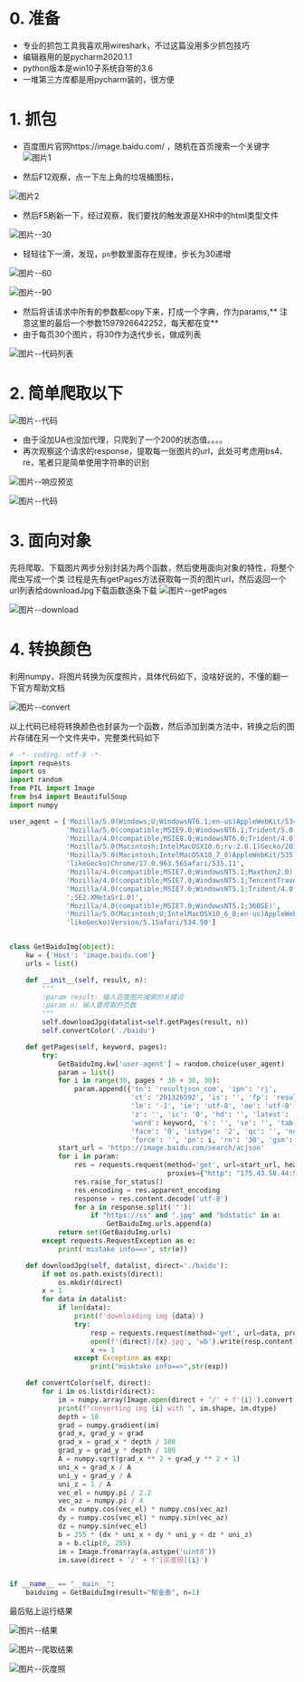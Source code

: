 # 0. 准备
* 专业的抓包工具我喜欢用wireshark，不过这篇没用多少抓包技巧
* 编辑器用的是pycharm2020.1.1
* python版本是win10子系统自带的3.6
* 一堆第三方库都是用pycharm装的，很方便

# 1. 抓包
* 百度图片官网https://image.baidu.com/ ，随机在首页搜索一个关键字
![图片1](https://github.com/DodgeV/learning-programming/blob/master/for_ex/my_spider_baiduimg/%E6%89%B9%E6%B3%A8%202020-08-19%20095644.png)

* 然后F12观察，点一下左上角的垃圾桶图标，

![图片2](https://github.com/DodgeV/learning-programming/blob/master/for_ex/my_spider_baiduimg/Inked%E6%89%B9%E6%B3%A8%202020-08-19%20095739_LI.jpg)

* 然后F5刷新一下，经过观察，我们要找的触发源是XHR中的html类型文件

![图片--30](https://github.com/DodgeV/learning-programming/blob/master/for_ex/my_spider_baiduimg/%E6%89%B9%E6%B3%A8%202020-08-19%20101308.png)

* 轻轻往下一滑，发现，`pn`参数里面存在规律，步长为30递增

![图片--60](https://github.com/DodgeV/learning-programming/blob/master/for_ex/my_spider_baiduimg/%E6%89%B9%E6%B3%A8%202020-08-19%20101351.png)

![图片--90](https://github.com/DodgeV/learning-programming/blob/master/for_ex/my_spider_baiduimg/%E6%89%B9%E6%B3%A8%202020-08-19%20101422.png)

* 然后将该请求中所有的参数都copy下来，打成一个字典，作为params,** 注意这里的最后一个参数1597926642252，每天都在变**
* 由于每页30个图片，将30作为迭代步长，做成列表

![图片--代码列表](https://github.com/DodgeV/learning-programming/blob/master/for_ex/my_spider_baiduimg/%E6%89%B9%E6%B3%A8%202020-08-20%20215708.png)

# 2. 简单爬取以下

![图片--代码](https://github.com/DodgeV/learning-programming/blob/master/for_ex/my_spider_baiduimg/%E6%89%B9%E6%B3%A8%202020-08-20%20215837.png)

* 由于没加UA也没加代理，只爬到了一个200的状态值。。。。
* 再次观察这个请求的response，提取每一张图片的url，此处可考虑用bs4、re，笔者只是简单使用字符串的识别

![图片--响应预览](https://github.com/DodgeV/learning-programming/blob/master/for_ex/my_spider_baiduimg/%E6%89%B9%E6%B3%A8%202020-08-20%20203655.png)

![图片--代码](https://github.com/DodgeV/learning-programming/blob/master/for_ex/my_spider_baiduimg/%E6%89%B9%E6%B3%A8%202020-08-20%20213853.png)

# 3. 面向对象

先将爬取、下载图片两步分别封装为两个函数，然后使用面向对象的特性，将整个爬虫写成一个类
过程是先有getPages方法获取每一页的图片url，然后返回一个url列表给downloadJpg下载函数逐条下载
![图片--getPages](https://github.com/DodgeV/learning-programming/blob/master/for_ex/my_spider_baiduimg/%E6%89%B9%E6%B3%A8%202020-08-20%20214803.png)

![图片--download](https://github.com/DodgeV/learning-programming/blob/master/for_ex/my_spider_baiduimg/%E6%89%B9%E6%B3%A8%202020-08-20%20220349.png)

# 4. 转换颜色

利用numpy，将图片转换为灰度照片，具体代码如下，没啥好说的，不懂的翻一下官方帮助文档

![图片--convert](https://github.com/DodgeV/learning-programming/blob/master/for_ex/my_spider_baiduimg/%E6%89%B9%E6%B3%A8%202020-08-20%20215126.png)

以上代码已经将转换颜色也封装为一个函数，然后添加到类方法中，转换之后的图片存储在另一个文件夹中，完整类代码如下

```python
# -*- coding: utf-8 -*-
import requests
import os
import random
from PIL import Image
from bs4 import BeautifulSoup
import numpy

user_agent = ['Mozilla/5.0(Windows;U;WindowsNT6.1;en-us)AppleWebKit/534.50(KHTML,likeGecko)Version/5.1Safari/534.50',
              'Mozilla/5.0(compatible;MSIE9.0;WindowsNT6.1;Trident/5.0',
              'Mozilla/4.0(compatible;MSIE8.0;WindowsNT6.0;Trident/4.0)',
              'Mozilla/5.0(Macintosh;IntelMacOSX10.6;rv:2.0.1)Gecko/20100101Firefox/4.0.1',
              'Mozilla/5.0(Macintosh;IntelMacOSX10_7_0)AppleWebKit/535.11(KHTML,'
              'likeGecko)Chrome/17.0.963.56Safari/535.11',
              'Mozilla/4.0(compatible;MSIE7.0;WindowsNT5.1;Maxthon2.0)',
              'Mozilla/4.0(compatible;MSIE7.0;WindowsNT5.1;TencentTraveler4.0)',
              'Mozilla/4.0(compatible;MSIE7.0;WindowsNT5.1;Trident/4.0;SE2.XMetaSr1.0;SE2.XMetaSr1.0;.NETCLR2.0.50727'
              ';SE2.XMetaSr1.0)',
              'Mozilla/4.0(compatible;MSIE7.0;WindowsNT5.1;360SE)',
              'Mozilla/5.0(Macintosh;U;IntelMacOSX10_6_8;en-us)AppleWebKit/534.50(KHTML,'
              'likeGecko)Version/5.1Safari/534.50']


class GetBaiduImg(object):
    kw = {'Host': 'image.baidu.com'}
    urls = list()

    def __init__(self, result, n):
        """
        :param result: 输入百度图片搜索的关键词
        :param n: 输入要爬取的页数
        """
        self.downloadJpg(datalist=self.getPages(result, n))
        self.convertColor('./baidu')

    def getPages(self, keyword, pages):
        try:
            GetBaiduImg.kw['user-agent'] = random.choice(user_agent)
            param = list()
            for i in range(30, pages * 30 + 30, 30):
                param.append({'tn': 'resultjson_com', 'ipn': 'rj',
                              'ct': '201326592', 'is': '', 'fp': 'result', 'queryWord': keyword, 'cl': '2',
                              'lm': '-1', 'ie': 'utf-8', 'oe': 'utf-8', 'adpicid': '', 'st': '-1',
                              'z': '', 'ic': '0', 'hd': '', 'latest': '', 'copyright': '',
                              'word': keyword, 's': '', 'se': '', 'tab': '', 'width': '', 'height': '',
                              'face': '0', 'istype': '2', 'qc': '', 'nc': '1', 'fr': '', 'expermode': '',
                              'force': '', 'pn': i, 'rn': '30', 'gsm': '1e', '1597926642252': ''})
            start_url = 'https://image.baidu.com/search/acjson'
            for i in param:
                res = requests.request(method='get', url=start_url, headers=GetBaiduImg.kw, params=i,
                                       proxies={"http": "175.43.58.44:9999"})
                res.raise_for_status()
                res.encoding = res.apparent_encoding
                response = res.content.decode('utf-8')
                for a in response.split('"'):
                    if "https://ss" and ".jpg" and "bdstatic" in a:
                        GetBaiduImg.urls.append(a)
            return set(GetBaiduImg.urls)
        except requests.RequestException as e:
            print('mistake info==>', str(e))

    def downloadJpg(self, datalist, direct='./baidu'):
        if not os.path.exists(direct):
            os.mkdir(direct)
        x = 1
        for data in datalist:
            if len(data):
                print(f'downloading img {data}')
                try:
                    resp = requests.request(method='get', url=data, proxies={"http": "175.43.58.44:9999"})
                    open(f'{direct}/{x}.jpg', 'wb').write(resp.content)
                    x += 1
                except Exception as exp:
                    print("misktake info==>",str(exp))

    def convertColor(self, direct):
        for i in os.listdir(direct):
            im = numpy.array(Image.open(direct + '/' + f'{i}').convert('L')).astype('float')
            print(f"converting img {i} with ", im.shape, im.dtype)
            depth = 10
            grad = numpy.gradient(im)
            grad_x, grad_y = grad
            grad_x = grad_x * depth / 100
            grad_y = grad_y * depth / 100
            A = numpy.sqrt(grad_x ** 2 + grad_y ** 2 + 1)
            uni_x = grad_x / A
            uni_y = grad_y / A
            uni_z = 1 / A
            vec_el = numpy.pi / 2.2
            vec_az = numpy.pi / 4
            dx = numpy.cos(vec_el) * numpy.cos(vec_az)
            dy = numpy.cos(vec_el) * numpy.sin(vec_az)
            dz = numpy.sin(vec_el)
            b = 255 * (dx * uni_x + dy * uni_y + dz * uni_z)
            a = b.clip(0, 255)
            im = Image.fromarray(a.astype('uint8'))
            im.save(direct + '/' + f'[灰度照]{i}')


if __name__ == "__main__":
    baiduimg = GetBaiduImg(result="郁金香", n=1)
```

最后贴上运行结果

![图片--结果](https://github.com/DodgeV/learning-programming/blob/master/for_ex/my_spider_baiduimg/%E6%89%B9%E6%B3%A8%202020-08-20%20220810.png)

![图片--爬取结果](https://github.com/DodgeV/learning-programming/blob/master/for_ex/my_spider_baiduimg/%E6%89%B9%E6%B3%A8%202020-08-20%20220940.png)

![图片--灰度照](https://github.com/DodgeV/learning-programming/blob/master/for_ex/my_spider_baiduimg/%E6%89%B9%E6%B3%A8%202020-08-20%20221012.png)